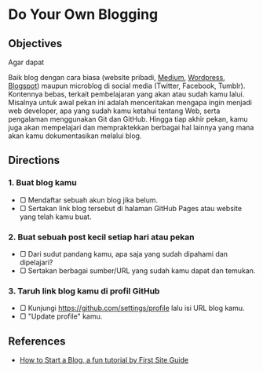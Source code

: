 # Do Your Own Blogging

## Objectives

Agar dapat

Baik blog dengan cara biasa (website pribadi, [Medium](https://medium.com), [Wordpress](https://wordpress.com), [Blogspot](http://blogspot.com)) maupun microblog di social media (Twitter, Facebook, Tumblr). Kontennya bebas, terkait pembelajaran yang akan atau sudah kamu lalui. Misalnya untuk awal pekan ini adalah menceritakan mengapa ingin menjadi web developer, apa yang sudah kamu ketahui tentang Web, serta pengalaman menggunakan Git dan GitHub. Hingga tiap akhir pekan, kamu juga akan mempelajari dan mempraktekkan berbagai hal lainnya yang mana akan kamu dokumentasikan melalui blog.

## Directions

### 1. Buat blog kamu

- ▢ Mendaftar sebuah akun blog jika belum.
- ▢ Sertakan link blog tersebut di halaman GitHub Pages atau website yang telah kamu buat.

### 2. Buat sebuah post kecil setiap hari atau pekan

- ▢ Dari sudut pandang kamu, apa saja yang sudah dipahami dan dipelajari?
- ▢ Sertakan berbagai sumber/URL yang sudah kamu dapat dan temukan.

### 3. Taruh link blog kamu di profil GitHub

- ▢ Kunjungi <https://github.com/settings/profile> lalu isi URL blog kamu.
- ▢ "Update profile" kamu.

## References

- [How to Start a Blog, a fun tutorial by First Site Guide](http://firstsiteguide.com/start-blog)
